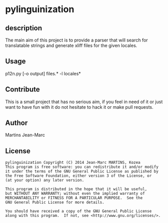 # pylinguinization

## description

The main aim of this project is to provide a parser that will search for translatable strings and
generate xliff files for the given locales.

## Usage

p12n.py [-o output] files.* -l locales*

## Contribute

This is a small project that has no serious aim, if you feel in need of it or just want to have fun with it
do not hesitate to hack it or make pull requests.

## Author

Martins Jean-Marc

## License

```
pylinguinization Copyright (C) 2014 Jean-Marc MARTINS, Kozea
This program is free software: you can redistribute it and/or modify
it under the terms of the GNU General Public License as published by
the Free Software Foundation, either version 3 of the License, or
(at your option) any later version.

This program is distributed in the hope that it will be useful,
but WITHOUT ANY WARRANTY; without even the implied warranty of
MERCHANTABILITY or FITNESS FOR A PARTICULAR PURPOSE.  See the
GNU General Public License for more details.

You should have received a copy of the GNU General Public License
along with this program.  If not, see <http://www.gnu.org/licenses/>.
```
